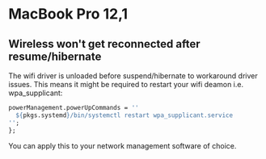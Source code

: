 # MacBook Pro 12,1

## Wireless won't get reconnected after resume/hibernate

The wifi driver is unloaded before suspend/hibernate to workaround driver issues.
This means it might be required to restart your wifi deamon i.e. wpa_supplicant:

```nix
powerManagement.powerUpCommands = ''
  ${pkgs.systemd}/bin/systemctl restart wpa_supplicant.service
'';
};
```

You can apply this to your network management software of choice.
